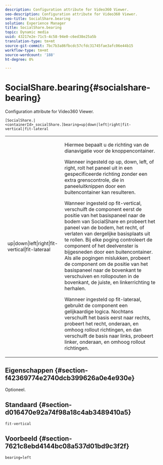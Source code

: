 ```yaml
---
description: Configuration attribute for Video360 Viewer.
seo-description: Configuration attribute for Video360 Viewer.
seo-title: SocialShare.bearing
solution: Experience Manager
title: SocialShare.bearing
topic: Dynamic media
uuid: 43217e2e-71c5-4c58-94e0-c6ed38e25a5b
translation-type: tm+mt
source-git-commit: 7bc7b3a86fbcdc57cfdc31745fae3afc06e44b15
workflow-type: tm+mt
source-wordcount: '188'
ht-degree: 0%

---
```



# SocialShare.bearing{#socialshare-bearing}

Configuration attribute for Video360 Viewer.

`[SocialShare.|<containerId>_socialShare.]bearing=up|down|left|right|fit-vertical|fit-lateral`

<table id="table_C616483932C2482CA9794DDD7313FD7C"> 
 <tbody> 
  <tr> 
   <td colname="col1"> <p> <span class="codeph"> up|down|left|right|fit-vertical|fit-lateraal</span> </p> </td> 
   <td colname="col2"> <p> Hiermee bepaalt u de richting van de dianavigatie voor de knoppencontainer. </p> <p> Wanneer ingesteld op <span class="codeph"> up</span>, <span class="codeph"> down</span>, <span class="codeph"> left</span>, of <span class="codeph"> right</span>, rolt het paneel uit in een gespecificeerde richting zonder een extra grenscontrole, die in paneeluitknippen door een buitencontainer kan resulteren. </p> <p>Wanneer ingesteld op <span class="codeph"> fit-vertical</span>, verschuift de component eerst de positie van het basispaneel naar de bodem van SocialShare en probeert het paneel van de bodem, het recht, of verlaten van dergelijke basisplaats uit te rollen. Bij elke poging controleert de component of het deelvenster is bijgesneden door een buitencontainer. Als alle pogingen mislukken, probeert de component om de positie van het basispaneel naar de bovenkant te verschuiven en rollopouten in de bovenkant, de juiste, en linkerrichting te herhalen. </p> <p>Wanneer ingesteld op <span class="codeph"> fit-lateraal</span>, gebruikt de component een gelijkaardige logica. Nochtans verschuift het basis eerst naar rechts, probeert het recht, onderaan, en omhoog rollout richtingen, en dan verschuift de basis naar links, probeert linker, onderaan, en omhoog rollout richtingen. </p> </td> 
  </tr> 
 </tbody> 
</table>

## Eigenschappen {#section-f42369774e2740dcb399626a0e4e930e}

Optioneel.

## Standaard {#section-d016470e92a74f98a18c4ab3489410a5}

`fit-vertical`

## Voorbeeld {#section-7621c8ebd4144bc08a537d01bd9c3f2f}

```
bearing=left
```

